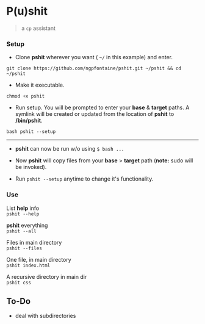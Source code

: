 # P(u)shit

> a `cp` assistant      
   
   
### Setup   

- Clone **pshit** wherever you want ( ` ~/ ` in this example) and enter.
```
git clone https://github.com/ngpfontaine/pshit.git ~/pshit && cd ~/pshit
```   

- Make it executable.
```
chmod +x pshit
```   

- Run setup. You will be prompted to enter your  **base** & **target** paths. A symlink will be created or updated from the location of **pshit** to **/bin/pshit**.
```
bash pshit --setup
```    

---   

- **pshit** can now be run w/o using `$ bash ...`   

- Now **pshit** will copy files from your **base** > **target** path (**note:** sudo will be invoked).   

- Run ` pshit --setup ` anytime to change it's functionality.   


### Use   

List **help** info   
`pshit --help`   

**pshit** everything   
`pshit --all`   

Files in main directory   
`pshit --files`   

One file, in main directory   
`pshit index.html`   

A recursive directory in main dir   
`pshit css`   

## To-Do   

- deal with subdirectories   


